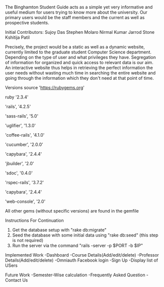 The Binghamton Student Guide acts as a simple yet very informative and useful medium for users trying to know more about the university. Our primary users would be the staff members and the current as well as prospective students.

Initial Contributors: Sujoy Das
                      Stephen Molaro
                      Nirmal Kumar
                      Jarrod Stone
                      Kshitija Patil    

Precisely, the project would be a static as well as a dynamic website, currently limited to the graduate student Computer Science department.
Depending on the type of user and what privileges they have. Segregation of information for organized and quick access to relevant data is our aim. 
An interactive website thus helps in retrieving the perfect information the user needs without wasting much time in searching the entire website and going through the information which they don't need at that point of time.

Versions
  source 'https://rubygems.org'

  ruby '2.3.4'
  
  'rails', '4.2.5'
  
  'sass-rails', '5.0'
  
  'uglifier', '1.3.0'
  
  'coffee-rails', '4.1.0'
  
  'cucumber', '2.0.0'
  
  'capybara', '2.4.4'
  
  'jbuilder', '2.0'
  
  'sdoc', '0.4.0'
  
  'rspec-rails', '3.7.2'
  
  'capybara', '2.4.4'
  
  'web-console', '2.0'

All other gems (without specific versions) are found in the gemfile

Instructions For Continuation
  1. Get the database setup with "rake db:migrate"
  2. Seed the database with some initial data using "rake db:seed" (this step is not required)
  3. Run the server via the command "rails -server -p $PORT -b $IP"

Implemented Work
  -Dashboard
  -Course Details(Add/edit/delete)
  -Professor Details(Add/edit/delete)
  -Omniauth Facebook login
  -Sign Up
  -Display list of USers

Future Work
  -Semester-Wise calculation
  -Frequently Asked Question
  -Contact Us
